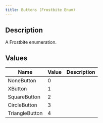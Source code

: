 ```yaml
---
title: Buttons (Frostbite Enum)
---
```

## Description

A Frostbite enumeration.

## Values

| Name           | Value | Description |
| -------------- | ----- | ----------- |
| NoneButton     | 0     |             |
| XButton        | 1     |             |
| SquareButton   | 2     |             |
| CircleButton   | 3     |             |
| TriangleButton | 4     |             |
